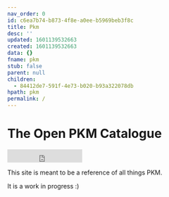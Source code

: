 ```yaml
---
nav_order: 0
id: c6ea7b74-b873-4f8e-a0ee-b5969beb3f8c
title: Pkm
desc: ''
updated: 1601139532663
created: 1601139532663
data: {}
fname: pkm
stub: false
parent: null
children:
  - 84412de7-591f-4e73-b020-b93a322078db
hpath: pkm
permalink: /
---
```

# The Open PKM Catalogue

<iframe src="https://ghbtns.com/github-btn.html?user=dendronhq&repo=catalogue-open-pkm&type=star&count=false&size=large" frameborder="0" scrolling="0" width="170" height="30" title="GitHub"></iframe>

This site is meant to be a reference of all things PKM. 

It is a work in progress :)

<!-- It is compiled from the [[highest quality open sources of information|acknowledgements]] available about AWS. It is generated and published using [Dendron](http://dendron.so/), the open source note taking tool.

You can find a rough roadmap of what we're working on [[here|roadmap]].

If you would like to contribute to the guide, you can find instructions to do so [[here|contribute]]

All content on this site is licensed under the [Creative Commons Attribution 4.0 International](https://github.com/open-guides/og-aws/blob/master/LICENSE.txt) -->
